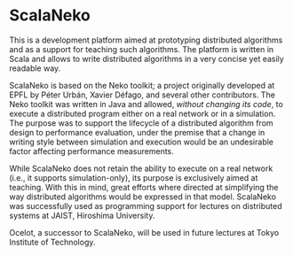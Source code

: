 # ScalaNeko

This is a development platform aimed at prototyping distributed algorithms
and as a support for teaching such algorithms. The platform is written in
Scala and allows to write distributed algorithms in a very concise yet
easily readable way.

ScalaNeko is based on the Neko toolkit; a project originally developed
at EPFL by Péter Urbán, Xavier Défago, and several other contributors.
The Neko toolkit was written in Java and allowed, *without changing its
code*, to execute a distributed program either on a real network or in a
simulation. The purpose was to support the lifecycle of a distributed
algorithm from design to performance evaluation, under the premise that
a change in writing style between simulation and execution would be an
undesirable factor affecting performance measurements.

While ScalaNeko does not retain the ability to execute on a real network
(i.e., it supports simulation-only), its purpose is exclusively aimed at
teaching. With this in mind, great efforts where directed at simplifying
the way distributed algorithms would be expressed in that model.
ScalaNeko was successfully used as programming support for lectures on
distributed systems at JAIST, Hiroshima University.

Ocelot, a successor to ScalaNeko, will be used in future lectures at
Tokyo Institute of Technology.
